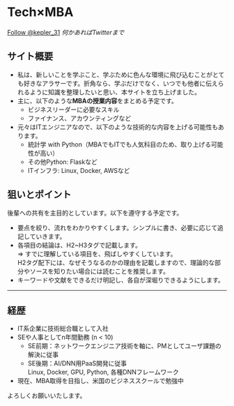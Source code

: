 # Tech×MBA

<a href="https://twitter.com/kepler_31?ref_src=twsrc%5Etfw" class="twitter-follow-button" data-show-count="false">Follow @kepler_31</a><script async src="https://platform.twitter.com/widgets.js" charset="utf-8"></script>
*何かあればTwitterまで*

## サイト概要
- 私は、新しいことを学ぶこと、学ぶために色んな環境に飛び込むことがとても好きなアラサーです。折角なら、学ぶだけでなく、いつでも他者に伝えられるように知識を整理したいと思い、本サイトを立ち上げました。
- 主に、以下のような**MBAの授業内容**をまとめる予定です。
    - ビジネスリーダーに必要なスキル
    - ファイナンス、アカウンティングなど
- 元々はITエンジニアなので、以下のような技術的な内容を上げる可能性もあります。
    - 統計学 with Python（MBAでもITでも人気科目のため、取り上げる可能性が高い）
    - その他Python: Flaskなど
    - ITインフラ: Linux, Docker, AWSなど

## 狙いとポイント
後輩への共有を主目的としています。以下を遵守する予定です。
- 要点を絞り、流れをわかりやすくします。シンプルに書き、必要に応じて追記していきます。
- 各項目の結論は、H2~H3タグで記載します。  
⇒ すでに理解している項目を、飛ばしやすくしています。  
H2タグ配下には、なぜそうなるのかの理由を記載しますので、理論的な部分やソースを知りたい場合には読むことを推奨します。  
- キーワードや文献をできるだけ明記し、各自が深堀りできるようにします。

---

## 経歴
- IT系企業に技術総合職として入社
- SEや人事としてn年間勤務 (n &lt; 10)
    - SE前期：ネットワークエンジニア技術を軸に、PMとしてユーザ課題の解決に従事
    - SE後期：AI/DNN用PaaS開発に従事  
    Linux, Docker, GPU, Python, 各種DNNフレームワーク
- 現在、MBA取得を目指し、米国のビジネススクールで勉強中




よろしくお願いいたします。